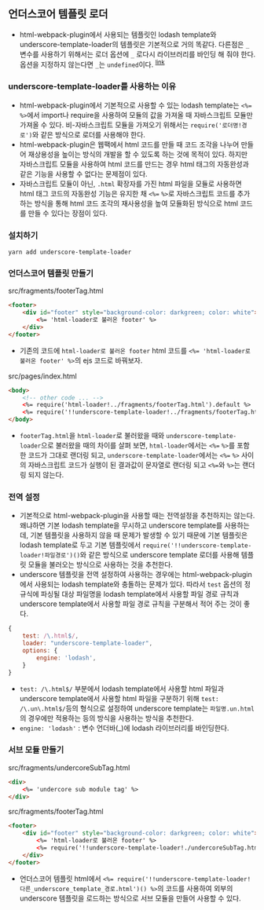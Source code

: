 ## 언더스코어 템플릿 로더

-   html-webpack-plugin에서 사용되는 템플릿인 lodash template와 underscore-template-loader의 템플릿은 기본적으로 거의 똑같다. 다른점은 `_` 변수를 사용하기 위해서는 로더 옵션에 `_` 로다시 라이브러리를 바인딩 해 줘야 한다. 옵션을 지정하지 않는다면 `_`는 `undefined`이다. <sup>[link](https://github.com/emaphp/underscore-template-loader#template-engine)</sup>

### underscore-template-loader를 사용하는 이유

-   html-webpack-plugin에서 기본적으로 사용할 수 있는 lodash template는 `<%=` `%>`에서 import나 require을 사용하여 모듈의 값을 가져올 때 자바스크립트 모듈만 가져올 수 있다. 비-자바스크립트 모듈을 가져오기 위해서는 `require('로더명!경로')`와 같은 방식으로 로더를 사용해야 한다.
-   html-webpack-plugin은 웹팩에서 html 코드를 만들 때 코드 조각을 나누어 만들어 재상용성을 높이는 방식의 개발을 할 수 있도록 하는 것에 목적이 있다. 하지만 자바스크립트 모듈을 사용하여 html 코드를 만드는 경우 html 태그의 자동완성과 같은 기능을 사용할 수 없다는 문제점이 있다.
-   자바스크립트 모듈이 아닌, `.html` 확장자를 가진 html 파일을 모듈로 사용하면 html 태그 코드의 자동완성 기능은 유지한 채 `<%=` `%>`로 자바스크립트 코드를 추가하는 방식을 통해 html 코드 조각의 재사용성을 높여 모듈화된 방식으로 html 코드를 만들 수 있다는 장점이 있다.

### 설치하기

```
yarn add underscore-template-loader
```

### 언더스코어 템플릿 만들기

src/fragments/footerTag.html

```html
<footer>
    <div id="footer" style="background-color: darkgreen; color: white">
        <%= 'html-loader로 불러온 footer' %>
    </div>
</footer>
```

-   기존의 코드에 `html-loader로 불러온 footer` html 코드를 `<%= 'html-loader로 불러온 footer' %>`의 ejs 코드로 바꿔보자.

src/pages/index.html

```html
<body>
    <!-- other code ... -->
    <%= require('html-loader!../fragments/footerTag.html').default %>
    <%= require('!!underscore-template-loader!../fragments/footerTag.html')() %>
</body>
```

-   `footerTag.html`을 `html-loader`로 불러왔을 때와 `underscore-template-loader`으로 불러왔을 때의 차이를 살펴 보면, `html-loader`에서는 `<%=` `%>`를 포함한 코드가 그대로 랜더링 되고, `underscore-template-loader`에서는 `<%=` `%>` 사이의 자바스크립트 코드가 실행이 된 결과값이 문자열로 랜더링 되고 `<%=`와 `%>`는 랜더링 되지 않는다.

### 전역 설정

-   기본적으로 html-webpack-plugin을 사용할 때는 전역설정을 추천하지는 않는다. 왜냐하면 기본 lodash template을 무시하고 underscore template를 사용하는데, 기본 템플릿을 사용하지 않을 때 문제가 발생할 수 있기 때문에 기본 템플릿은 lodash template로 두고 기본 템플릿에서 `require('!!underscore-template-loader!파일경로')()`와 같은 방식으로 underscore template 로더를 사용해 템플릿 모듈을 불러오는 방식으로 사용하는 것을 추천한다.
-   underscore 템플릿을 전역 설정하여 사용하는 경우에는 html-webpack-plugin에서 사용되는 lodash template와 충돌하는 문제가 있다. 따라서 `test` 옵션의 정규식에 파싱될 대상 파일명을 lodash template에서 사용할 파일 경로 규칙과 underscore template에서 사용할 파일 경로 규칙을 구분해서 적어 주는 것이 좋다.

```js
{
    test: /\.html$/,
    loader: "underscore-template-loader",
    options: {
        engine: 'lodash',
    }
}
```

-   `test: /\.html$/` 부분에서 lodash template에서 사용할 html 파일과 underscore template에서 사용할 html 파일을 구분하기 위해 `test: /\.un\.html$/`등의 형식으로 설정하여 underscore template는 `파일명.un.html`의 경우에만 적용하는 등의 방식을 사용하는 방식을 추천한다.
-   `engine: 'lodash'` : 변수 언더바(\_)에 lodash 라이브러리를 바인딩한다.

### 서브 모듈 만들기

src/fragments/undercoreSubTag.html

```html
<div>
    <%= 'undercore sub module tag' %>
</div>
```

src/fragments/footerTag.html

```html
<footer>
    <div id="footer" style="background-color: darkgreen; color: white">
        <%= 'html-loader로 불러온 footer' %>
        <%= require('!!underscore-template-loader!./undercoreSubTag.html')() %>
    </div>
</footer>
```

-   언더스코어 템플릿 html에서 `<%= require('!!underscore-template-loader!다른_underscore_template_경로.html')() %>`의 코드를 사용하여 외부의 underscore 템플릿을 로드하는 방식으로 서브 모듈을 만들어 사용할 수 있다.

